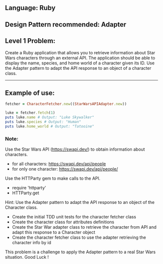##  Language: Ruby
##  Design Pattern recommended: Adapter

## Level 1 Problem:



Create a Ruby application that allows you to retrieve information about Star Wars characters through an external API. The application should be able to display the name, species, and home world of a character given its ID. Use the Adapter pattern to adapt the API response to an object of a character class.

----
##  Example of use:

```ruby
fetcher = CharacterFetcher.new((StarWarsAPIAdapter.new))

luke = fetcher.fetch(1)
puts luke.name # Output: "Luke Skywalker"
puts luke.species # Output: "Human"
puts luke.home_world # Output: "Tatooine"
```

###  Note:

Use the Star Wars API (https://swapi.dev/) to obtain information about characters.
-  for all characters: https://swapi.dev/api/people
-  for only one character: https://swapi.dev/api/people/<id>

Use the HTTParty gem to make calls to the API.
-  require 'httparty'
-  HTTParty.get

Hint: Use the Adapter pattern to adapt the API response to an object of the Character class.
-  Create the initial TDD unit tests for the character fetcher class
-  Create the character class for attributes definitions
-  Create the Star War adapter class to retrieve the character from API and adapt this response to a Character object
-  Create the character fetcher class to use the adapter retrieving the character info by id

This problem is a challenge to apply the Adapter pattern to a real Star Wars situation. Good Luck !
